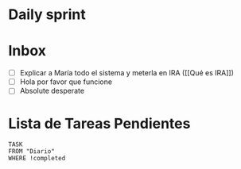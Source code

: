 # Daily sprint


# Inbox
- [ ] Explicar a María todo el sistema y meterla en IRA ([[Qué es IRA]])
- [ ] Hola por favor que funcione 
- [ ] Absolute desperate 

# Lista de Tareas Pendientes

```dataview
TASK
FROM "Diario" 
WHERE !completed
```

